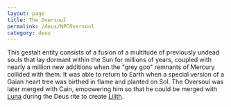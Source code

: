 ```yaml
---
layout: page
title: The Oversoul
permalink: /deus/NPCOversoul
category: deus
---
```

This gestalt entity consists of a fusion of a multitude of previously undead souls that lay dormant within the Sun for millions of years, coupled with nearly a million new additions when the &quot;grey goo&quot; remnants of Mercury collided with them. It was able to return to Earth when a special version of a Gaian heart tree was birthed in flame and planted on Sol. The Oversoul was later merged with Cain, empowering him so that he could be merged with [Luna](NPCLuna) during the Deus rite to create [Lilith](NPCLilith).
